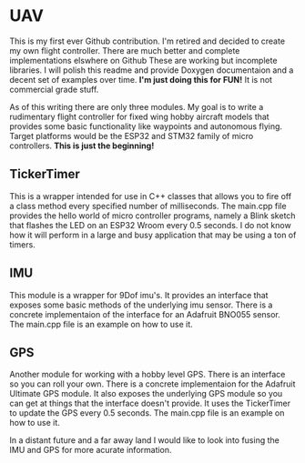 # UAV
This is my first ever Github contribution. I'm retired and decided to create my own flight controller. There are much better and complete implementations elswhere on Github
These are working but incomplete libraries. I will polish this readme and provide Doxygen documentaion and a decent set of examples over time. **I'm just doing this for FUN!** 
It is not commercial grade stuff.

As of this writing there are only three modules. My goal is to write a rudimentary flight controller for fixed wing hobby aircraft models that provides some basic functionality
like waypoints and autonomous flying. Target platforms would be the ESP32 and STM32 family of micro controllers. **This is just the beginning!**

## TickerTimer
This is a wrapper intended for use in C++ classes that allows you to fire off a class method every specified number of milliseconds. The main.cpp file provides the hello world of
micro controller programs, namely a Blink sketch that flashes the LED on an ESP32 Wroom every 0.5 seconds. I do not know how it will perform in a large and busy application 
that may be using a ton of timers.

## IMU
This module is a wrapper for 9Dof imu's. It provides an interface that exposes some basic methods of the underlying imu sensor. There is a concrete implementaion of the interface 
for an Adafruit BNO055 sensor. The main.cpp file is an example on how to use it.

## GPS
Another module for working with a hobby level GPS. There is an interface so you can roll your own. There is a concrete implementaion for the Adafruit Ultimate GPS module. 
It also exposes the underlying GPS module so you can get at things that the interface doesn't provide. It uses the TickerTimer to update the GPS every 0.5 seconds. The main.cpp file 
is an example on how to use it.

In a distant future and a far away land I would like to look into fusing the IMU and GPS for more acurate information.
